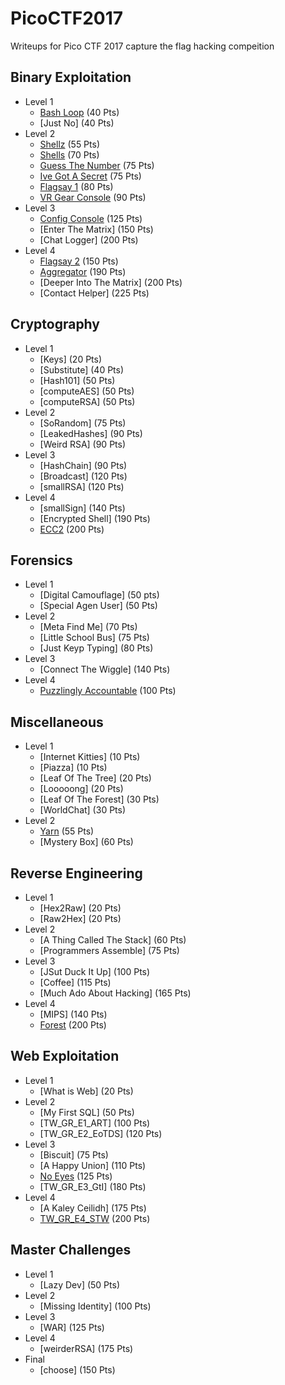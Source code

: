 # PicoCTF2017
Writeups for Pico CTF 2017 capture the flag hacking compeition

## Binary Exploitation
* Level 1
  * [Bash Loop](https://github.com/MeadeRobert/PicoCTF2017/tree/master/binary_exploitation/level1/bash_loop) (40 Pts)
  * [Just No] (40 Pts)
* Level 2
  * [Shellz](https://github.com/MeadeRobert/PicoCTF2017/tree/master/binary_exploitation/level2/shellz) (55 Pts)
  * [Shells](https://github.com/MeadeRobert/PicoCTF2017/tree/master/binary_exploitation/level2/shells) (70 Pts)
  * [Guess The Number](https://github.com/MeadeRobert/PicoCTF2017/tree/master/binary_exploitation/level2/guess_the_number) (75 Pts)
  * [Ive Got A Secret](https://github.com/MeadeRobert/PicoCTF2017/tree/master/binary_exploitation/level2/ive_got_a_secret) (75 Pts)
  * [Flagsay 1](https://github.com/MeadeRobert/PicoCTF2017/tree/master/binary_exploitation/level2/flagsay_1) (80 Pts)
  * [VR Gear Console](https://github.com/MeadeRobert/PicoCTF2017/tree/master/binary_exploitation/level2/vr_gear_console) (90 Pts)
* Level 3
  * [Config Console](https://github.com/MeadeRobert/PicoCTF2017/blob/master/binary_exploitation/level3/config_console/README.md) (125 Pts)
  * [Enter The Matrix] (150 Pts)
  * [Chat Logger] (200 Pts)
* Level 4
  * [Flagsay 2](https://github.com/MeadeRobert/PicoCTF2017/tree/master/binary_exploitation/level4/flagsay_2) (150 Pts)
  * [Aggregator](https://github.com/MeadeRobert/PicoCTF2017/tree/master/binary_exploitation/level4/aggregator) (190 Pts)
  * [Deeper Into The Matrix] (200 Pts)
  * [Contact Helper] (225 Pts)

## Cryptography
* Level 1
  * [Keys] (20 Pts)
  * [Substitute] (40 Pts)
  * [Hash101] (50 Pts)
  * [computeAES] (50 Pts)
  * [computeRSA] (50 Pts)
* Level 2
  * [SoRandom] (75 Pts)
  * [LeakedHashes] (90 Pts)
  * [Weird RSA] (90 Pts)
* Level 3
  * [HashChain] (90 Pts)
  * [Broadcast] (120 Pts)
  * [smallRSA] (120 Pts)
* Level 4
  * [smallSign] (140 Pts)
  * [Encrypted Shell] (190 Pts)
  * [ECC2](https://github.com/MeadeRobert/PicoCTF2017/tree/master/cryptography/level4/ecc2) (200 Pts)

## Forensics
* Level 1
  * [Digital Camouflage] (50 pts)
  * [Special Agen User] (50 Pts)
* Level 2
  * [Meta Find Me] (70 Pts)
  * [Little School Bus] (75 Pts)
  * [Just Keyp Typing] (80 Pts)
* Level 3
  * [Connect The Wiggle] (140 Pts)
* Level 4
  * [Puzzlingly Accountable](https://github.com/MeadeRobert/PicoCTF2017/tree/master/forensics/level4/puzzlingly_accountable) (100 Pts)

## Miscellaneous
* Level 1
  * [Internet Kitties] (10 Pts)
  * [Piazza] (10 Pts)
  * [Leaf Of The Tree] (20 Pts)
  * [Looooong] (20 Pts)
  * [Leaf Of The Forest] (30 Pts)
  * [WorldChat] (30 Pts)
* Level 2
  * [Yarn](https://github.com/MeadeRobert/PicoCTF2017/blob/master/misc/level2/yarn/README.md) (55 Pts)
  * [Mystery Box] (60 Pts)

## Reverse Engineering
* Level 1
  * [Hex2Raw] (20 Pts)
  * [Raw2Hex] (20 Pts)
* Level 2
  * [A Thing Called The Stack] (60 Pts)
  * [Programmers Assemble] (75 Pts)
* Level 3
  * [JSut Duck It Up] (100 Pts)
  * [Coffee] (115 Pts)
  * [Much Ado About Hacking] (165 Pts)
* Level 4
  * [MIPS] (140 Pts)
  * [Forest](https://github.com/MeadeRobert/PicoCTF2017/tree/master/reverse_engineering/level4/forest) (200 Pts)

## Web Exploitation
* Level 1
  * [What is Web] (20 Pts)
* Level 2
  * [My First SQL] (50 Pts)
  * [TW_GR_E1_ART] (100 Pts)
  * [TW_GR_E2_EoTDS] (120 Pts)
* Level 3
  * [Biscuit] (75 Pts)
  * [A Happy Union] (110 Pts)
  * [No Eyes](https://github.com/MeadeRobert/PicoCTF2017/blob/master/web_exploitation/level3/no_eyes/README.md) (125 Pts)
  * [TW_GR_E3_GtI] (180 Pts)
* Level 4
  * [A Kaley Ceilidh] (175 Pts)
  * [TW_GR_E4_STW](https://github.com/MeadeRobert/PicoCTF2017/tree/master/web_exploitation/level4/tw_gr_e4_stw) (200 Pts)

## Master Challenges
* Level 1
  * [Lazy Dev] (50 Pts)
* Level 2
  * [Missing Identity] (100 Pts)
* Level 3
  * [WAR] (125 Pts)
* Level 4
  * [weirderRSA] (175 Pts)
* Final
  * [choose] (150 Pts)
